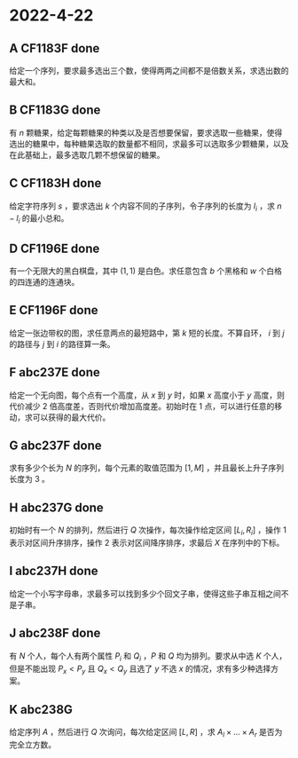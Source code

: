 # 2022-4-22

## A CF1183F done

给定一个序列，要求最多选出三个数，使得两两之间都不是倍数关系，求选出数的最大和。

## B CF1183G done

有 $n$ 颗糖果，给定每颗糖果的种类以及是否想要保留，要求选取一些糖果，使得选出的糖果中，每种糖果选取的数量都不相同，求最多可以选取多少颗糖果，以及在此基础上，最多选取几颗不想保留的糖果。

## C CF1183H done

给定字符序列 $s$ ，要求选出 $k$ 个内容不同的子序列，令子序列的长度为 $l_i$ ，求 $n - l_i$ 的最小总和。

## D CF1196E done

有一个无限大的黑白棋盘，其中 $(1, 1)$ 是白色。求任意包含 $b$ 个黑格和 $w$ 个白格的四连通的连通块。

## E CF1196F done

给定一张边带权的图，求任意两点的最短路中，第 $k$ 短的长度。不算自环， $i$ 到 $j$ 的路径与 $j$ 到 $i$ 的路径算一条。

## F abc237E done

给定一个无向图，每个点有一个高度，从 $x$ 到 $y$ 时，如果 $x$ 高度小于 $y$ 高度，则代价减少 $2$ 倍高度差，否则代价增加高度差。初始时在 $1$ 点，可以进行任意的移动，求可以获得的最大代价。

## G abc237F done

求有多少个长为 $N$ 的序列，每个元素的取值范围为 $[1, M]$ ，并且最长上升子序列长度为 $3$ 。

## H abc237G done

初始时有一个 $N$ 的排列，然后进行 $Q$ 次操作，每次操作给定区间 $[L_i, R_i]$ ，操作 $1$ 表示对区间升序排序，操作 $2$ 表示对区间降序排序，求最后 $X$ 在序列中的下标。

## I abc237H done

给定一个小写字母串，求最多可以找到多少个回文子串，使得这些子串互相之间不是子串。

## J abc238F done

有 $N$ 个人，每个人有两个属性 $P_i$ 和 $Q_i$ ，$P$ 和 $Q$ 均为排列。要求从中选 $K$ 个人，但是不能出现 $P_x < P_y$ 且 $Q_x < Q_y$ 且选了 $y$ 不选 $x$ 的情况，求有多少种选择方案。

## K abc238G

给定序列 $A$ ，然后进行 $Q$ 次询问，每次给定区间 $[L, R]$ ，求 $A_l \times \dots \times A_r$ 是否为完全立方数。
